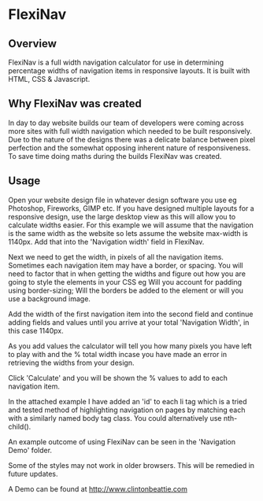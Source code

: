 # FlexiNav

## Overview
FlexiNav is a full width navigation calculator for use in determining percentage widths of navigation items in responsive layouts. It is built with HTML, CSS & Javascript.

## Why FlexiNav was created
In day to day website builds our team of developers were coming across more sites with full width navigation which needed to be built responsively. Due to the nature of the designs there was a delicate balance between pixel perfection and the somewhat opposing inherent nature of responsiveness. To save time doing maths during the builds FlexiNav was created.

## Usage
Open your website design file in whatever design software you use eg Photoshop, Fireworks, GIMP etc. If you have designed multiple layouts for a responsive design, use the large desktop view as this will allow you to calculate widths easier. For this example we will assume that the navigation is the same width as the website so lets assume the website max-width is 1140px. Add that into the 'Navigation width' field in FlexiNav.

Next we need to get the width, in pixels of all the navigation items. Sometimes each navigation item may have a border, or spacing. You will need to factor that in when getting the widths and figure out how you are going to style the elements in your CSS eg Will you account for padding using border-sizing; Will the borders be added to the element or will you use a background image.

Add the width of the first navigation item into the second field and continue adding fields and values until you arrive at your total 'Navigation Width', in this case 1140px.

As you add values the calculator will tell you how many pixels you have left to play with and the % total width incase you have made an error in retrieving the widths from your design.

Click 'Calculate' and you will be shown the % values to add to each navigation item.

In the attached example I have added an 'id' to each li tag which is a tried and tested method of highlighting navigation on pages by matching each with a similarly named body tag class. You could alternatively use nth-child().


An example outcome of using FlexiNav can be seen in the 'Navigation Demo' folder.

Some of the styles may not work in older browsers. This will be remedied in future updates.

A Demo can be found at <a href="http://www.clintonbeattie.com">http://www.clintonbeattie.com</a>